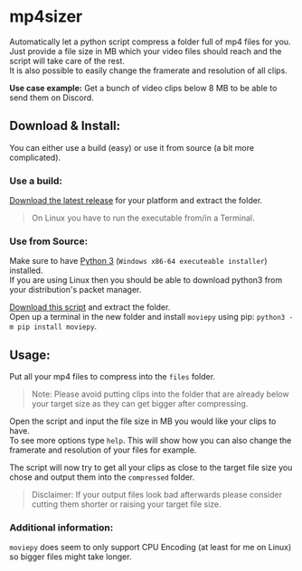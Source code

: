 # mp4sizer
Automatically let a python script compress a folder full of mp4 files for you.  
Just provide a file size in MB which your video files should reach and the script will take care of the rest.  
It is also possible to easily change the framerate and resolution of all clips.  

**Use case example:** Get a bunch of video clips below 8 MB to be able to send them on Discord.  

## Download & Install:  
You can either use a build (easy) or use it from source (a bit more complicated).  

### Use a build:  
[Download the latest release](https://github.com/HerrEurobeat/mp4sizer/releases) for your platform and extract the folder.  
> On Linux you have to run the executable from/in a Terminal.  

### Use from Source:  
Make sure to have [Python 3](https://www.python.org/downloads/) (`Windows x86-64 executeable installer`) installed.  
If you are using Linux then you should be able to download python3 from your distribution's packet manager.  

[Download this script](https://github.com/HerrEurobeat/mp4sizer/archive/master.zip) and extract the folder.  
Open up a terminal in the new folder and install `moviepy` using pip: `python3 -m pip install moviepy`.  

## Usage:  
Put all your mp4 files to compress into the `files` folder.  
> Note: Please avoid putting clips into the folder that are already below your target size as they can get bigger after compressing.  
  
Open the script and input the file size in MB you would like your clips to have.  
To see more options type `help`. This will show how you can also change the framerate and resolution of your files for example.  

The script will now try to get all your clips as close to the target file size you chose and output them into the `compressed` folder.  
> Disclaimer: If your output files look bad afterwards please consider cutting them shorter or raising your target file size.  

### Additional information:  
`moviepy` does seem to only support CPU Encoding (at least for me on Linux) so bigger files might take longer.  